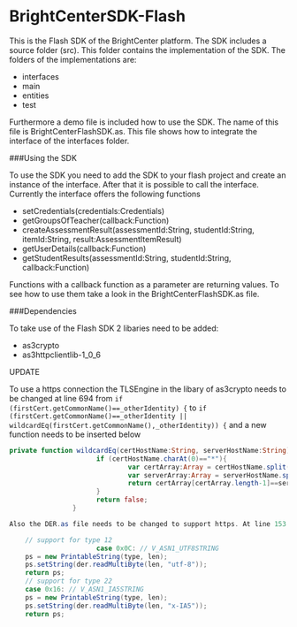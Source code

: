 BrightCenterSDK-Flash
=====================

This is the Flash SDK of the BrightCenter platform. The SDK includes a source folder (src). This folder contains the
implementation of the SDK. The folders of the implementations are: 

- interfaces
- main
- entities
- test

Furthermore a demo file is included how to use the SDK. The name of this file is BrightCenterFlashSDK.as. This file shows
how to integrate the interface of the interfaces folder.

###Using the SDK

To use the SDK you need to add the SDK to your flash project and create an instance of the interface. After that it is
possible to call the interface. Currently the interface offers the following functions

- setCredentials(credentials:Credentials)
- getGroupsOfTeacher(callback:Function)
- createAssessmentResult(assessmentId:String, studentId:String, itemId:String, result:AssessmentItemResult)
- getUserDetails(callback:Function)
- getStudentResults(assessmentId:String, studentId:String, callback:Function)

Functions with a callback function as a parameter are returning values. To see how to use them take a look in the
BrightCenterFlashSDK.as file.

###Dependencies

To take use of the Flash SDK 2 libaries need to be added:

- as3crypto
- as3httpclientlib-1_0_6

UPDATE

To use a https connection the TLSEngine in the libary of as3crypto needs to be changed at line 694 from `if (firstCert.getCommonName()==_otherIdentity) {` to
`if (firstCert.getCommonName()==_otherIdentity || wildcardEq(firstCert.getCommonName(),_otherIdentity)) {`
and a new function needs to be inserted below

```ActionScript
private function wildcardEq(certHostName:String, serverHostName:String):Boolean {
                      if (certHostName.charAt(0)=="*"){
                              var certArray:Array = certHostName.split(".");
                              var serverArray:Array = serverHostName.split(".");
                              return certArray[certArray.length-1]==serverArray[serverArray.length-1] && certArray[certArray.length]==serverArray[serverArray.length];
                      }
                      return false;
                }

Also the DER.as file needs to be changed to support https. At line 153 insert the folowing the code snipped

	// support for type 12
                      case 0x0C: // V_ASN1_UTF8STRING
	ps = new PrintableString(type, len);
	ps.setString(der.readMultiByte(len, "utf-8"));
	return ps;
	// support for type 22
	case 0x16: // V_ASN1_IA5STRING
	ps = new PrintableString(type, len);
	ps.setString(der.readMultiByte(len, "x-IA5"));
	return ps;
```
